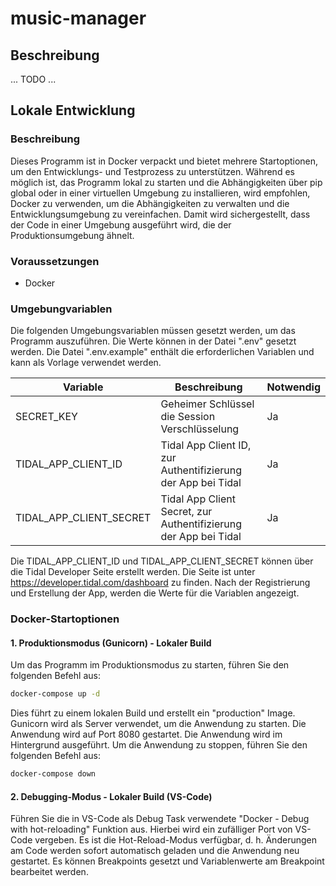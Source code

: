 # music-manager

## Beschreibung

... TODO ...

## Lokale Entwicklung

### Beschreibung

Dieses Programm ist in Docker verpackt und bietet mehrere Startoptionen, um den Entwicklungs- und Testprozess zu unterstützen. Während es möglich ist, das Programm lokal zu starten und die Abhängigkeiten über pip global oder in einer virtuellen Umgebung zu installieren, wird empfohlen, Docker zu verwenden, um die Abhängigkeiten zu verwalten und die Entwicklungsumgebung zu vereinfachen. Damit wird sichergestellt, dass der Code in einer Umgebung ausgeführt wird, die der Produktionsumgebung ähnelt.

### Voraussetzungen

- Docker

### Umgebungvariablen

Die folgenden Umgebungsvariablen müssen gesetzt werden, um das Programm auszuführen. Die Werte können in der Datei ".env" gesetzt werden. Die Datei ".env.example" enthält die erforderlichen Variablen und kann als Vorlage verwendet werden.

| Variable                | Beschreibung                                                     | Notwendig |
| ----------------------- | ---------------------------------------------------------------- | --------- |
| SECRET_KEY              | Geheimer Schlüssel die Session Verschlüsselung                   | Ja        |
| TIDAL_APP_CLIENT_ID     | Tidal App Client ID, zur Authentifizierung der App bei Tidal     | Ja        |
| TIDAL_APP_CLIENT_SECRET | Tidal App Client Secret, zur Authentifizierung der App bei Tidal | Ja        |

Die TIDAL_APP_CLIENT_ID und TIDAL_APP_CLIENT_SECRET können über die Tidal Developer Seite erstellt werden. Die Seite ist unter https://developer.tidal.com/dashboard zu finden. Nach der Registrierung und Erstellung der App, werden die Werte für die Variablen angezeigt.

### Docker-Startoptionen

#### 1. Produktionsmodus (Gunicorn) - Lokaler Build

Um das Programm im Produktionsmodus zu starten, führen Sie den folgenden Befehl aus:

```bash
docker-compose up -d
```

Dies führt zu einem lokalen Build und erstellt ein "production" Image. Gunicorn wird als Server verwendet, um die Anwendung zu starten. Die Anwendung wird auf Port 8080 gestartet. Die Anwendung wird im Hintergrund ausgeführt. Um die Anwendung zu stoppen, führen Sie den folgenden Befehl aus:

```bash
docker-compose down
```

#### 2. Debugging-Modus - Lokaler Build (VS-Code)

Führen Sie die in VS-Code als Debug Task verwendete "Docker - Debug with hot-reloading" Funktion aus.
Hierbei wird ein zufälliger Port von VS-Code vergeben. Es ist die Hot-Reload-Modus verfügbar, d. h. Änderungen am Code werden sofort automatisch geladen und die Anwendung neu gestartet. Es können Breakpoints gesetzt und Variablenwerte am Breakpoint bearbeitet werden.
